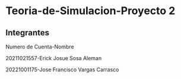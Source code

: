 # Teoria-de-Simulacion-Proyecto 2

## Integrantes

Numero de Cuenta-Nombre

20211021557-Erick Josue Sosa Aleman 

20221001175-Jose Francisco Vargas Carrasco
